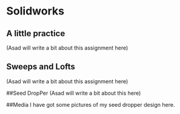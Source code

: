 # Solidworks

## A little practice
(Asad will write a bit about this assignment here)

## Sweeps and Lofts
(Asad will write a bit about this assignment here)

##Seed DropPer
(Asad will write a bit about this here)

##Media
I have got some pictures of my seed dropper design here.
